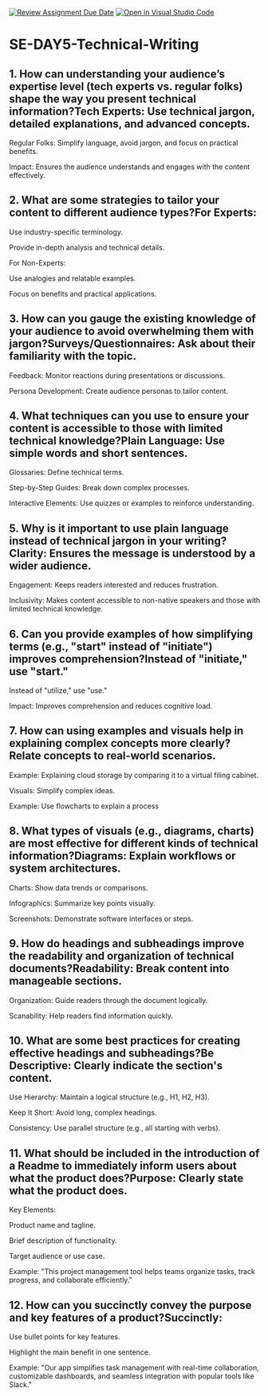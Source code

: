 [![Review Assignment Due Date](https://classroom.github.com/assets/deadline-readme-button-22041afd0340ce965d47ae6ef1cefeee28c7c493a6346c4f15d667ab976d596c.svg)](https://classroom.github.com/a/zsAR-pyY)
[![Open in Visual Studio Code](https://classroom.github.com/assets/open-in-vscode-2e0aaae1b6195c2367325f4f02e2d04e9abb55f0b24a779b69b11b9e10269abc.svg)](https://classroom.github.com/online_ide?assignment_repo_id=18816647&assignment_repo_type=AssignmentRepo)
# SE-DAY5-Technical-Writing
## 1. How can understanding your audience’s expertise level (tech experts vs. regular folks) shape the way you present technical information?Tech Experts: Use technical jargon, detailed explanations, and advanced concepts.

Regular Folks: Simplify language, avoid jargon, and focus on practical benefits.

Impact: Ensures the audience understands and engages with the content effectively.

## 2. What are some strategies to tailor your content to different audience types?For Experts:

Use industry-specific terminology.

Provide in-depth analysis and technical details.

For Non-Experts:

Use analogies and relatable examples.

Focus on benefits and practical applications.

## 3. How can you gauge the existing knowledge of your audience to avoid overwhelming them with jargon?Surveys/Questionnaires: Ask about their familiarity with the topic.

Feedback: Monitor reactions during presentations or discussions.

Persona Development: Create audience personas to tailor content.

## 4. What techniques can you use to ensure your content is accessible to those with limited technical knowledge?Plain Language: Use simple words and short sentences.

Glossaries: Define technical terms.

Step-by-Step Guides: Break down complex processes.

Interactive Elements: Use quizzes or examples to reinforce understanding.

## 5. Why is it important to use plain language instead of technical jargon in your writing?Clarity: Ensures the message is understood by a wider audience.

Engagement: Keeps readers interested and reduces frustration.

Inclusivity: Makes content accessible to non-native speakers and those with limited technical knowledge.

## 6. Can you provide examples of how simplifying terms (e.g., "start" instead of "initiate") improves comprehension?Instead of "initiate," use "start."

Instead of "utilize," use "use."

Impact: Improves comprehension and reduces cognitive load.

## 7. How can using examples and visuals help in explaining complex concepts more clearly?Relate concepts to real-world scenarios.

Example: Explaining cloud storage by comparing it to a virtual filing cabinet.

Visuals: Simplify complex ideas.

Example: Use flowcharts to explain a process

## 8. What types of visuals (e.g., diagrams, charts) are most effective for different kinds of technical information?Diagrams: Explain workflows or system architectures.

Charts: Show data trends or comparisons.

Infographics: Summarize key points visually.

Screenshots: Demonstrate software interfaces or steps.

## 9. How do headings and subheadings improve the readability and organization of technical documents?Readability: Break content into manageable sections.

Organization: Guide readers through the document logically.

Scanability: Help readers find information quickly.

## 10. What are some best practices for creating effective headings and subheadings?Be Descriptive: Clearly indicate the section's content.

Use Hierarchy: Maintain a logical structure (e.g., H1, H2, H3).

Keep It Short: Avoid long, complex headings.

Consistency: Use parallel structure (e.g., all starting with verbs).

## 11. What should be included in the introduction of a Readme to immediately inform users about what the product does?Purpose: Clearly state what the product does.

Key Elements:

Product name and tagline.

Brief description of functionality.

Target audience or use case.

Example: "This project management tool helps teams organize tasks, track progress, and collaborate efficiently."

## 12. How can you succinctly convey the purpose and key features of a product?Succinctly:

Use bullet points for key features.

Highlight the main benefit in one sentence.

Example: "Our app simplifies task management with real-time collaboration, customizable dashboards, and seamless integration with popular tools like Slack."
